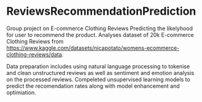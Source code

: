 # ReviewsRecommendationPrediction

Group project on E-commerce Clothing Reviews Predicting the likelyhood for user to recommend the product. Analyses dataset of 20k E-commerce Clothing Reviews from https://www.kaggle.com/datasets/nicapotato/womens-ecommerce-clothing-reviews/data.

Data preparation includes using natural language processing to tokenise and clean unstructured reviews as well as sentiment and emotion analysis on the processed reviews. Compeleted unsupervised learning models to predict the recomendation rates along with model enhancement and optimiation. 
